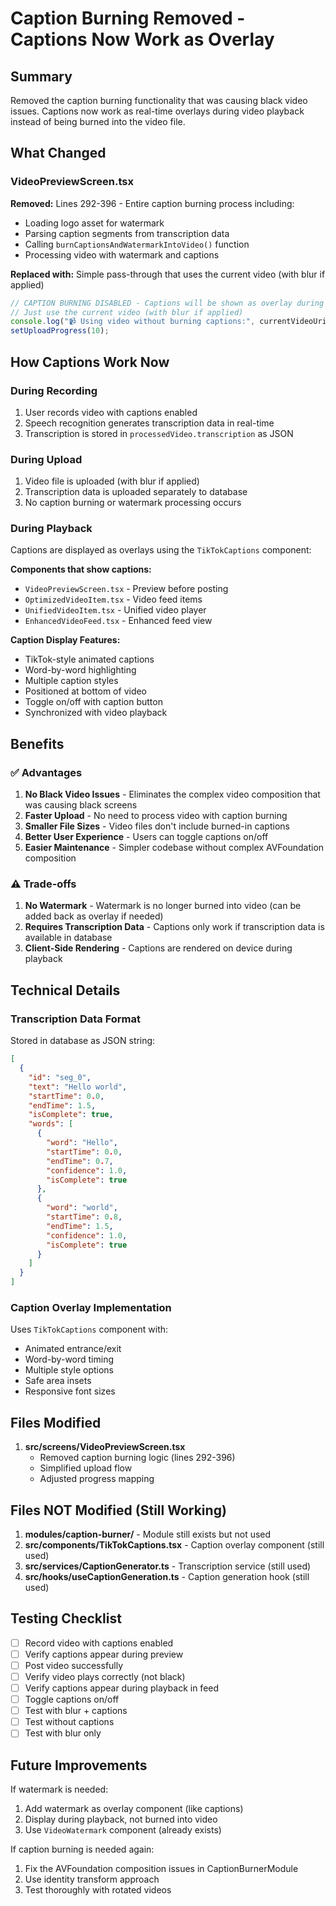 # Caption Burning Removed - Captions Now Work as Overlay

## Summary
Removed the caption burning functionality that was causing black video issues. Captions now work as real-time overlays during video playback instead of being burned into the video file.

## What Changed

### VideoPreviewScreen.tsx
**Removed:** Lines 292-396 - Entire caption burning process including:
- Loading logo asset for watermark
- Parsing caption segments from transcription data
- Calling `burnCaptionsAndWatermarkIntoVideo()` function
- Processing video with watermark and captions

**Replaced with:** Simple pass-through that uses the current video (with blur if applied)
```typescript
// CAPTION BURNING DISABLED - Captions will be shown as overlay during playback
// Just use the current video (with blur if applied)
console.log("📹 Using video without burning captions:", currentVideoUri);
setUploadProgress(10);
```

## How Captions Work Now

### During Recording
1. User records video with captions enabled
2. Speech recognition generates transcription data in real-time
3. Transcription is stored in `processedVideo.transcription` as JSON

### During Upload
1. Video file is uploaded (with blur if applied)
2. Transcription data is uploaded separately to database
3. No caption burning or watermark processing occurs

### During Playback
Captions are displayed as overlays using the `TikTokCaptions` component:

**Components that show captions:**
- `VideoPreviewScreen.tsx` - Preview before posting
- `OptimizedVideoItem.tsx` - Video feed items
- `UnifiedVideoItem.tsx` - Unified video player
- `EnhancedVideoFeed.tsx` - Enhanced feed view

**Caption Display Features:**
- TikTok-style animated captions
- Word-by-word highlighting
- Multiple caption styles
- Positioned at bottom of video
- Toggle on/off with caption button
- Synchronized with video playback

## Benefits

### ✅ Advantages
1. **No Black Video Issues** - Eliminates the complex video composition that was causing black screens
2. **Faster Upload** - No need to process video with caption burning
3. **Smaller File Sizes** - Video files don't include burned-in captions
4. **Better User Experience** - Users can toggle captions on/off
5. **Easier Maintenance** - Simpler codebase without complex AVFoundation composition

### ⚠️ Trade-offs
1. **No Watermark** - Watermark is no longer burned into video (can be added back as overlay if needed)
2. **Requires Transcription Data** - Captions only work if transcription data is available in database
3. **Client-Side Rendering** - Captions are rendered on device during playback

## Technical Details

### Transcription Data Format
Stored in database as JSON string:
```json
[
  {
    "id": "seg_0",
    "text": "Hello world",
    "startTime": 0.0,
    "endTime": 1.5,
    "isComplete": true,
    "words": [
      {
        "word": "Hello",
        "startTime": 0.0,
        "endTime": 0.7,
        "confidence": 1.0,
        "isComplete": true
      },
      {
        "word": "world",
        "startTime": 0.8,
        "endTime": 1.5,
        "confidence": 1.0,
        "isComplete": true
      }
    ]
  }
]
```

### Caption Overlay Implementation
Uses `TikTokCaptions` component with:
- Animated entrance/exit
- Word-by-word timing
- Multiple style options
- Safe area insets
- Responsive font sizes

## Files Modified

1. **src/screens/VideoPreviewScreen.tsx**
   - Removed caption burning logic (lines 292-396)
   - Simplified upload flow
   - Adjusted progress mapping

## Files NOT Modified (Still Working)

1. **modules/caption-burner/** - Module still exists but not used
2. **src/components/TikTokCaptions.tsx** - Caption overlay component (still used)
3. **src/services/CaptionGenerator.ts** - Transcription service (still used)
4. **src/hooks/useCaptionGeneration.ts** - Caption generation hook (still used)

## Testing Checklist

- [ ] Record video with captions enabled
- [ ] Verify captions appear during preview
- [ ] Post video successfully
- [ ] Verify video plays correctly (not black)
- [ ] Verify captions appear during playback in feed
- [ ] Toggle captions on/off
- [ ] Test with blur + captions
- [ ] Test without captions
- [ ] Test with blur only

## Future Improvements

If watermark is needed:
1. Add watermark as overlay component (like captions)
2. Display during playback, not burned into video
3. Use `VideoWatermark` component (already exists)

If caption burning is needed again:
1. Fix the AVFoundation composition issues in CaptionBurnerModule
2. Use identity transform approach
3. Test thoroughly with rotated videos


